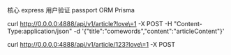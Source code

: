 核心        express
用户验证    passport
ORM         Prisma


curl http://0.0.0.0:4888/api/v1/article?love\=1 -X POST -H "Content-Type:application/json" -d '{"title":"comewords","content":"articleContent"}'

curl http://0.0.0.0:4888/api/v1/article/123?love\=1 -X POST